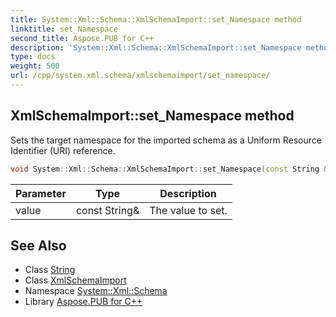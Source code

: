 ```yaml
---
title: System::Xml::Schema::XmlSchemaImport::set_Namespace method
linktitle: set_Namespace
second_title: Aspose.PUB for C++
description: 'System::Xml::Schema::XmlSchemaImport::set_Namespace method. Sets the target namespace for the imported schema as a Uniform Resource Identifier (URI) reference in C++.'
type: docs
weight: 500
url: /cpp/system.xml.schema/xmlschemaimport/set_namespace/
---
```

## XmlSchemaImport::set_Namespace method


Sets the target namespace for the imported schema as a Uniform Resource Identifier (URI) reference.

```cpp
void System::Xml::Schema::XmlSchemaImport::set_Namespace(const String &value)
```


| Parameter | Type | Description |
| --- | --- | --- |
| value | const String\& | The value to set. |

## See Also

* Class [String](../../../system/string/)
* Class [XmlSchemaImport](../)
* Namespace [System::Xml::Schema](../../)
* Library [Aspose.PUB for C++](../../../)
